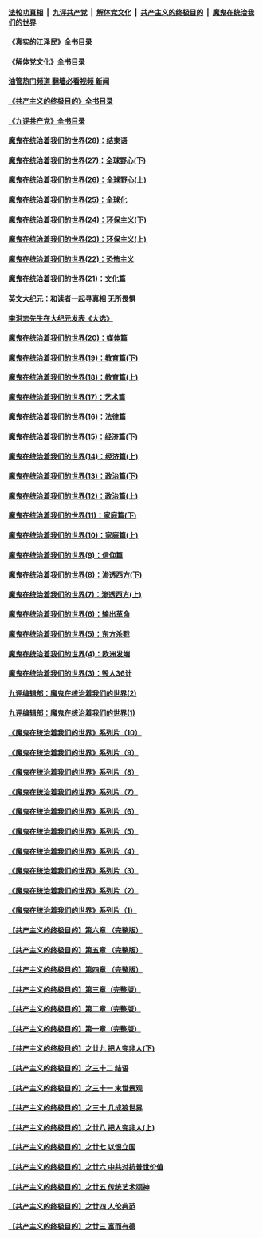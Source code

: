 ####  [法轮功真相](../../../../basic/blob/master/README.md?t=05182302) &nbsp;|&nbsp; [九评共产党](../../../../9ping.md/blob/master/README.md?t=05182302) &nbsp;|&nbsp; [解体党文化](../../../../jtdwh.md/blob/master/README.md?t=05182302)  &nbsp;|&nbsp; [共产主义的终极目的](../../../../gczydzjmd.md/blob/master/README.md?t=05182302) &nbsp;|&nbsp; [魔鬼在统治我们的世界](../../../../mgztzwmdsj.md/blob/master/README.md?t=05182302) 

#### [《真实的江泽民》全书目录](../pages/nsc422/n13721399.md?t=05182302) 

#### [《解体党文化》全书目录](../pages/nsc422/n13721157.md?t=05182302) 

#### [油管热门频道 翻墙必看视频 新闻](http://45.76.130.85:81/youtube.html?05182302)

#### [《共产主义的终极目的》全书目录](../pages/nsc422/n13721048.md?t=05182302) 

#### [《九评共产党》全书目录](../pages/nsc422/n13708085.md?t=05182302) 

#### [魔鬼在统治着我们的世界(28)：结束语](../pages/nsc422/n10936246.md?t=05182302) 

#### [魔鬼在统治着我们的世界(27)：全球野心(下)](../pages/nsc422/n10928319.md?t=05182302) 

#### [魔鬼在统治着我们的世界(26)：全球野心(上)](../pages/nsc422/n10900318.md?t=05182302) 

#### [魔鬼在统治着我们的世界(25)：全球化](../pages/nsc422/n10788205.md?t=05182302) 

#### [魔鬼在统治着我们的世界(24)：环保主义(下)](../pages/nsc422/n10695307.md?t=05182302) 

#### [魔鬼在统治着我们的世界(23)：环保主义(上)](../pages/nsc422/n10688613.md?t=05182302) 

#### [魔鬼在统治着我们的世界(22)：恐怖主义](../pages/nsc422/n10614727.md?t=05182302) 

#### [魔鬼在统治着我们的世界(21)：文化篇](../pages/nsc422/n10597706.md?t=05182302) 

#### [英文大纪元：和读者一起寻真相 无所畏惧](../pages/nsc422/n12542027.md?t=05182302) 

#### [李洪志先生在大纪元发表《大选》](../pages/nsc422/n12534746.md?t=05182302) 

#### [魔鬼在统治着我们的世界(20)：媒体篇](../pages/nsc422/n10586579.md?t=05182302) 

#### [魔鬼在统治着我们的世界(19)：教育篇(下)](../pages/nsc422/n10564808.md?t=05182302) 

#### [魔鬼在统治着我们的世界(18)：教育篇(上)](../pages/nsc422/n10526970.md?t=05182302) 

#### [魔鬼在统治着我们的世界(17)：艺术篇](../pages/nsc422/n10499093.md?t=05182302) 

#### [魔鬼在统治着我们的世界(16)：法律篇](../pages/nsc422/n10485969.md?t=05182302) 

#### [魔鬼在统治着我们的世界(15)：经济篇(下)](../pages/nsc422/n10469975.md?t=05182302) 

#### [魔鬼在统治着我们的世界(14)：经济篇(上)](../pages/nsc422/n10457370.md?t=05182302) 

#### [魔鬼在统治着我们的世界(13)：政治篇(下)](../pages/nsc422/n10448270.md?t=05182302) 

#### [魔鬼在统治着我们的世界(12)：政治篇(上)](../pages/nsc422/n10444576.md?t=05182302) 

#### [魔鬼在统治着我们的世界(11)：家庭篇(下)](../pages/nsc422/n10440961.md?t=05182302) 

#### [魔鬼在统治着我们的世界(10)：家庭篇(上)](../pages/nsc422/n10435448.md?t=05182302) 

#### [魔鬼在统治着我们的世界(9)：信仰篇](../pages/nsc422/n10432159.md?t=05182302) 

#### [魔鬼在统治着我们的世界(8)：渗透西方(下)](../pages/nsc422/n10429603.md?t=05182302) 

#### [魔鬼在统治着我们的世界(7)：渗透西方(上)](../pages/nsc422/n10426013.md?t=05182302) 

#### [魔鬼在统治着我们的世界(6)：输出革命](../pages/nsc422/n10421536.md?t=05182302) 

#### [魔鬼在统治着我们的世界(5)：东方杀戮](../pages/nsc422/n10417707.md?t=05182302) 

#### [魔鬼在统治着我们的世界(4)：欧洲发端](../pages/nsc422/n10414890.md?t=05182302) 

#### [魔鬼在统治着我们的世界(3)：毁人36计](../pages/nsc422/n10411583.md?t=05182302) 

#### [九评编辑部：魔鬼在统治着我们的世界(2)](../pages/nsc422/n10410036.md?t=05182302) 

#### [九评编辑部：魔鬼在统治着我们的世界(1)](../pages/nsc422/n10406825.md?t=05182302) 

#### [《魔鬼在统治着我们的世界》系列片（10）](../pages/nsc422/n12292670.md?t=05182302) 

#### [《魔鬼在统治着我们的世界》系列片（9）](../pages/nsc422/n12290859.md?t=05182302) 

#### [《魔鬼在统治着我们的世界》系列片（8）](../pages/nsc422/n12287445.md?t=05182302) 

#### [《魔鬼在统治着我们的世界》系列片（7）](../pages/nsc422/n12283425.md?t=05182302) 

#### [《魔鬼在统治着我们的世界》系列片（6）](../pages/nsc422/n12282314.md?t=05182302) 

#### [《魔鬼在统治着我们的世界》系列片（5）](../pages/nsc422/n12281419.md?t=05182302) 

#### [《魔鬼在统治着我们的世界》系列片（4）](../pages/nsc422/n12274024.md?t=05182302) 

#### [《魔鬼在统治着我们的世界》系列片（3）](../pages/nsc422/n12271322.md?t=05182302) 

#### [《魔鬼在统治着我们的世界》系列片（2）](../pages/nsc422/n12269049.md?t=05182302) 

#### [《魔鬼在统治着我们的世界》系列片（1）](../pages/nsc422/n12267575.md?t=05182302) 

#### [【共产主义的终极目的】第六章 （完整版）](../pages/nsc422/n11428913.md?t=05182302) 

#### [【共产主义的终极目的】第五章 （完整版）](../pages/nsc422/n11428912.md?t=05182302) 

#### [【共产主义的终极目的】第四章 （完整版）](../pages/nsc422/n11428907.md?t=05182302) 

#### [【共产主义的终极目的】第三章（完整版）](../pages/nsc422/n11428848.md?t=05182302) 

#### [【共产主义的终极目的】第二章（完整版）](../pages/nsc422/n11428831.md?t=05182302) 

#### [【共产主义的终极目的】第一章（完整版）](../pages/nsc422/n11417651.md?t=05182302) 

#### [【共产主义的终极目的】之廿九 把人变非人(下)](../pages/nsc422/n11344140.md?t=05182302) 

#### [【共产主义的终极目的】之三十二 结语](../pages/nsc422/n11360535.md?t=05182302) 

#### [【共产主义的终极目的】之三十一 末世景观](../pages/nsc422/n11351129.md?t=05182302) 

#### [【共产主义的终极目的】之三十 几成狼世界](../pages/nsc422/n11348280.md?t=05182302) 

#### [【共产主义的终极目的】之廿八 把人变非人(上)](../pages/nsc422/n11340492.md?t=05182302) 

#### [【共产主义的终极目的】之廿七 以恨立国](../pages/nsc422/n11336944.md?t=05182302) 

#### [【共产主义的终极目的】之廿六 中共对抗普世价值](../pages/nsc422/n11324785.md?t=05182302) 

#### [【共产主义的终极目的】之廿五 传统艺术颂神](../pages/nsc422/n11296396.md?t=05182302) 

#### [【共产主义的终极目的】之廿四 人伦典范](../pages/nsc422/n11296397.md?t=05182302) 

#### [【共产主义的终极目的】之廿三 富而有德](../pages/nsc422/n11283598.md?t=05182302) 

<img src='http://gfw-breaker.win/goodnews/indexes/nsc422.md' width='0px' height='0px'/>
